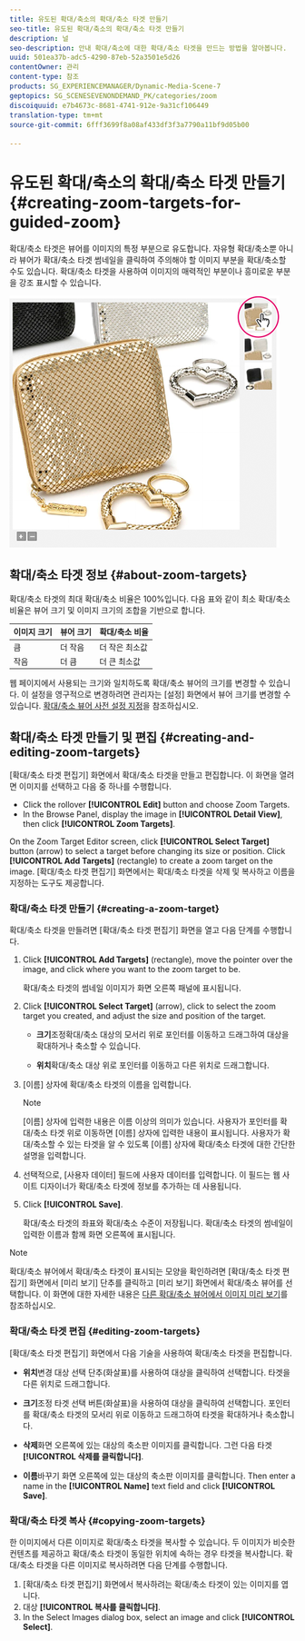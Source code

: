 ```yaml
---
title: 유도된 확대/축소의 확대/축소 타겟 만들기
seo-title: 유도된 확대/축소의 확대/축소 타겟 만들기
description: 널
seo-description: 안내 확대/축소에 대한 확대/축소 타겟을 만드는 방법을 알아봅니다.
uuid: 501ea37b-adc5-4290-87eb-52a3501e5d26
contentOwner: 관리
content-type: 참조
products: SG_EXPERIENCEMANAGER/Dynamic-Media-Scene-7
geptopics: SG_SCENESEVENONDEMAND_PK/categories/zoom
discoiquuid: e7b4673c-8681-4741-912e-9a31cf106449
translation-type: tm+mt
source-git-commit: 6fff3699f8a08af433df3f3a7790a11bf9d05b00

---
```



# 유도된 확대/축소의 확대/축소 타겟 만들기{#creating-zoom-targets-for-guided-zoom}

확대/축소 타겟은 뷰어를 이미지의 특정 부분으로 유도합니다. 자유형 확대/축소뿐 아니라 뷰어가 확대/축소 타겟 썸네일을 클릭하여 주의해야 할 이미지 부분을 확대/축소할 수도 있습니다. 확대/축소 타겟을 사용하여 이미지의 매력적인 부분이나 흥미로운 부분을 강조 표시할 수 있습니다.

![Creating zoom targets for Guided Zoom](/help/assets/zo_guided_zoom.png)

## 확대/축소 타겟 정보 {#about-zoom-targets}

확대/축소 타겟의 최대 확대/축소 비율은 100%입니다. 다음 표와 같이 최소 확대/축소 비율은 뷰어 크기 및 이미지 크기의 조합을 기반으로 합니다.

| 이미지 크기 | 뷰어 크기 | 확대/축소 비율 |
|--- |--- |--- |
| 큼 | 더 작음 | 더 작은 최소값 |
| 작음 | 더 큼 | 더 큰 최소값 |

웹 페이지에서 사용되는 크기와 일치하도록 확대/축소 뷰어의 크기를 변경할 수 있습니다. 이 설정을 영구적으로 변경하려면 관리자는 [설정] 화면에서 뷰어 크기를 변경할 수 있습니다. [확대/축소 뷰어 사전 설정 지정](setting-zoom-viewer-presets.md#setting_up_zoom_viewer_presets)을 참조하십시오.

## 확대/축소 타겟 만들기 및 편집 {#creating-and-editing-zoom-targets}

[확대/축소 타겟 편집기] 화면에서 확대/축소 타겟을 만들고 편집합니다. 이 화면을 열려면 이미지를 선택하고 다음 중 하나를 수행합니다.

* Click the rollover **[!UICONTROL Edit]** button and choose Zoom Targets.
* In the Browse Panel, display the image in **[!UICONTROL Detail View]**, then click **[!UICONTROL Zoom Targets]**.

On the Zoom Target Editor screen, click **[!UICONTROL Select Target]** button (arrow) to select a target before changing its size or position. Click **[!UICONTROL Add Targets]** (rectangle) to create a zoom target on the image. [확대/축소 타겟 편집기] 화면에서는 확대/축소 타겟을 삭제 및 복사하고 이름을 지정하는 도구도 제공합니다.

### 확대/축소 타겟 만들기 {#creating-a-zoom-target}

확대/축소 타겟을 만들려면 [확대/축소 타겟 편집기] 화면을 열고 다음 단계를 수행합니다.

1. Click **[!UICONTROL Add Targets]** (rectangle), move the pointer over the image, and click where you want to the zoom target to be.

   확대/축소 타겟의 썸네일 이미지가 화면 오른쪽 패널에 표시됩니다.

1. Click **[!UICONTROL Select Target]** (arrow), click to select the zoom target you created, and adjust the size and position of the target.

   * **크기**&#x200B;조정확대/축소 대상의 모서리 위로 포인터를 이동하고 드래그하여 대상을 확대하거나 축소할 수 있습니다.

   * **위치**&#x200B;확대/축소 대상 위로 포인터를 이동하고 다른 위치로 드래그합니다.

1. [이름] 상자에 확대/축소 타겟의 이름을 입력합니다.

   >[!NOTE]
   >
   >[이름] 상자에 입력한 내용은 이름 이상의 의미가 있습니다. 사용자가 포인터를 확대/축소 타겟 위로 이동하면 [이름] 상자에 입력한 내용이 표시됩니다. 사용자가 확대/축소할 수 있는 타겟을 알 수 있도록 [이름] 상자에 확대/축소 타겟에 대한 간단한 설명을 입력합니다.

1. 선택적으로, [사용자 데이터] 필드에 사용자 데이터를 입력합니다. 이 필드는 웹 사이트 디자이너가 확대/축소 타겟에 정보를 추가하는 데 사용됩니다.
1. Click **[!UICONTROL Save]**.

   확대/축소 타겟의 좌표와 확대/축소 수준이 저장됩니다. 확대/축소 타겟의 썸네일이 입력한 이름과 함께 화면 오른쪽에 표시됩니다.

>[!NOTE]
>
>확대/축소 뷰어에서 확대/축소 타겟이 표시되는 모양을 확인하려면 [확대/축소 타겟 편집기] 화면에서 [미리 보기] 단추를 클릭하고 [미리 보기] 화면에서 확대/축소 뷰어를 선택합니다. 이 화면에 대한 자세한 내용은 [다른 확대/축소 뷰어에서 이미지 미리 보기](previewing-image-assets-different-zoom.md#previewing_image_assets_with_different_zoom_viewers)를 참조하십시오.

### 확대/축소 타겟 편집 {#editing-zoom-targets}

[확대/축소 타겟 편집기] 화면에서 다음 기술을 사용하여 확대/축소 타겟을 편집합니다.

* **위치**&#x200B;변경 대상 선택 단추(화살표)를 사용하여 대상을 클릭하여 선택합니다. 타겟을 다른 위치로 드래그합니다.

* **크기**&#x200B;조정 타겟 선택 버튼(화살표)을 사용하여 대상을 클릭하여 선택합니다. 포인터를 확대/축소 타겟의 모서리 위로 이동하고 드래그하여 타겟을 확대하거나 축소합니다.

* **삭제**&#x200B;화면 오른쪽에 있는 대상의 축소판 이미지를 클릭합니다. 그런 다음 타겟 **[!UICONTROL 삭제를 클릭합니다]**.

* **이름**&#x200B;바꾸기 화면 오른쪽에 있는 대상의 축소판 이미지를 클릭합니다. Then enter a name in the **[!UICONTROL Name]** text field and click **[!UICONTROL Save]**.

### 확대/축소 타겟 복사 {#copying-zoom-targets}

한 이미지에서 다른 이미지로 확대/축소 타겟을 복사할 수 있습니다. 두 이미지가 비슷한 컨텐츠를 제공하고 확대/축소 타겟이 동일한 위치에 속하는 경우 타겟을 복사합니다. 확대/축소 타겟을 다른 이미지로 복사하려면 다음 단계를 수행합니다.

1. [확대/축소 타겟 편집기] 화면에서 복사하려는 확대/축소 타겟이 있는 이미지를 엽니다.
1. 대상 **[!UICONTROL 복사를 클릭합니다]**.
1. In the Select Images dialog box, select an image and click **[!UICONTROL Select]**.

